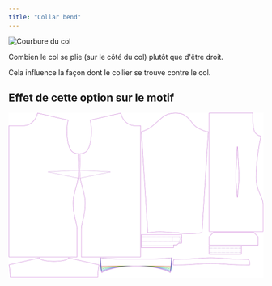 ```yaml
---
title: "Collar bend"
---
```


![Courbure du col](collarbend.svg)

Combien le col se plie (sur le côté du col) plutôt que d'être droit.

<Note>

Cela influence la façon dont le collier se trouve contre le col.

</Note>

## Effet de cette option sur le motif

![Cette image montre l'effet de cette option en superposant plusieurs variantes qui ont une valeur différente pour cette option](simone_collarbend_sample.svg "Effect of this option on the pattern")
